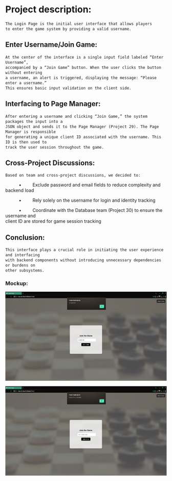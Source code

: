 # Project description: 

	The Login Page is the initial user interface that allows players 	
	to enter the game system by providing a valid username.  

 
## Enter Username/Join Game:

	At the center of the interface is a single input field labeled “Enter Username”, 
	accompanied by a “Join Game” button. When the user clicks the button without entering 
	a username, an alert is triggered, displaying the message: “Please enter a username.” 
	This ensures basic input validation on the client side. 

 
## Interfacing to Page Manager:

	After entering a username and clicking “Join Game,” the system packages the input into a 
	JSON object and sends it to the Page Manager (Project 29). The Page Manager is responsible 
	for generating a unique client ID associated with the username. This ID is then used to 
	track the user session throughout the game. 

 
## Cross-Project Discussions:

	Based on team and cross-project discussions, we decided to: 

      •     Exclude password and email fields to reduce complexity and backend load 

      •     Rely solely on the username for login and identity tracking 

      •     Coordinate with the Database team (Project 30) to ensure the username and 	
			client ID are stored for game session tracking 

 

 
## Conclusion:

	This interface plays a crucial role in initiating the user experience and interfacing 	
	with backend components without introducing unnecessary dependencies or burdens on 
	other subsystems. 

### Mockup:

![interface1](https://github.com/utastudents/cse3310-sp25-002/blob/fd4c29f25d2bed41bc68c1e8d1465dbfe98b7217/INTERFACES/LoginPage_Mockup/interface1.png)

![interface2](https://github.com/utastudents/cse3310-sp25-002/blob/fd4c29f25d2bed41bc68c1e8d1465dbfe98b7217/INTERFACES/LoginPage_Mockup/interface2.png)